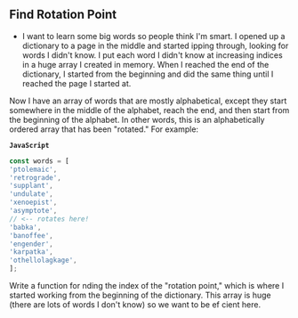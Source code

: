 ## Find Rotation Point


- I want to learn some big words so people think I'm smart. I opened up a dictionary to a page in the middle and started ipping through, looking for words I didn't know. I put each word I didn't know at increasing indices in a huge array I created in memory. When I reached the end of the dictionary, I started from the beginning and did the same thing until I reached the page I started at.

Now I have an array of words that are mostly alphabetical, except they start somewhere in the middle of the alphabet, reach the end, and then start from the beginning of the alphabet. In other words, this is an alphabetically ordered array that has been "rotated." For example:

__`JavaScript`__
```js
const words = [
'ptolemaic',
'retrograde',
'supplant',
'undulate',
'xenoepist',
'asymptote',
// <-- rotates here!
'babka',
'banoffee',
'engender',
'karpatka',
'othellolagkage',
];
```

Write a function for nding the index of the "rotation point," which is where I started working from the beginning of the dictionary. This array is huge (there are lots of words I don't know) so we want to be ef cient here.
